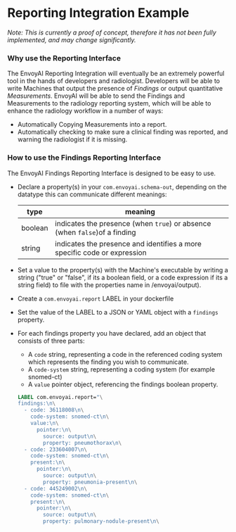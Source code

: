 # Reporting Integration Example
*Note: This is currently a proof of concept, therefore it has not been fully implemented, and may change significantly.*

### Why use the Reporting Interface
The EnvoyAI Reporting Integration will eventually be an extremely powerful
tool in the hands of developers and radiologist. Developers will be able
to write Machines that output the presence of *Findings* or output quantitative
*Measurements*. EnvoyAI will be able to send the Findings and Measurements
to the radiology reporting system, which will be able to enhance the radiology
workflow in a number of ways:

* Automatically Copying Measurements into a report.
* Automatically checking to make sure a clinical finding was reported,
and warning the radiologist if it is missing.

### How to use the Findings Reporting Interface
The EnvoyAI Findings Reporting Interface is designed to be easy to use.
* Declare a property(s) in your `com.envoyai.schema-out`, depending on the
datatype this can communicate different meanings:

    |type   |meaning|
    |-------|-------|
    |boolean|indicates the presence (when `true`) or absence (when `false`)of a finding|
    |string |indicates the presence and identifies a more specific code or expression|

* Set a value to the property(s) with the Machine's executable by writing
a string ("true" or "false", if its a boolean field, or a code expression
if its a string field) to file with the properties name in /envoyai/output).
* Create a `com.envoyai.report` LABEL in your dockerfile
* Set the value of the LABEL to a JSON or YAML object with a `findings`
property.
* For each findings property you have declared, add an object that consists
of three parts:
    * A `code` string, representing a code in the referenced coding system
    which represents the finding you wish to communicate.
    * A `code-system` string, representing a coding system (for example snomed-ct)
    * A `value` pointer object, referencing the findings boolean property.
    ```Dockerfile
    LABEL com.envoyai.report="\
    findings:\n\
      - code: 36118008\n\
        code-system: snomed-ct\n\
        value:\n\
          pointer:\n\
            source: output\n\
            property: pneumothorax\n\
      - code: 233604007\n\
        code-system: snomed-ct\n\
        present:\n\
          pointer:\n\
            source: output\n\
            property: pneumonia-present\n\
      - code: 445249002\n\
        code-system: snomed-ct\n\
        present:\n\
          pointer:\n\
            source: output\n\
            property: pulmonary-nodule-present\n\
    ```